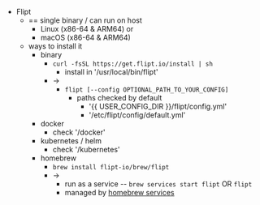 * Flipt
  * == single binary / can run on host
    * Linux (x86-64 & ARM64) or
    * macOS (x86-64 & ARM64)
  * ways to install it
    * binary
      * `curl -fsSL https://get.flipt.io/install | sh`
        * install in '/usr/local/bin/flipt'
      * ->
        * `flipt [--config OPTIONAL_PATH_TO_YOUR_CONFIG]`
          * paths checked by default
            * '{{ USER_CONFIG_DIR }}/flipt/config.yml'
            * '/etc/flipt/config/default.yml'
    * docker
      * check '/docker'
    * kubernetes / helm
      * check '/kubernetes'
    * homebrew
      * `brew install flipt-io/brew/flipt`
      * -> 
        * run as a service -- `brew services start flipt` OR `flipt`
        * managed by [homebrew services](https://github.com/Homebrew/homebrew-services)